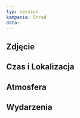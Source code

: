 ```yaml
---
typ: session
kampania: Strad
data:
---
```

## Zdjęcie

## Czas i Lokalizacja

## Atmosfera

## Wydarzenia
